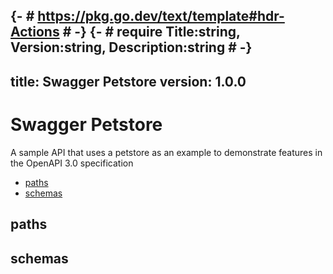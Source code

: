 {- # https://pkg.go.dev/text/template#hdr-Actions # -} 
{- # require Title:string, Version:string, Description:string # -}
---
title: Swagger Petstore
version: 1.0.0
---

# Swagger Petstore

A sample API that uses a petstore as an example to demonstrate features in the OpenAPI 3.0 specification

- [paths](#paths)
- [schemas](#schemas)

## paths

## schemas